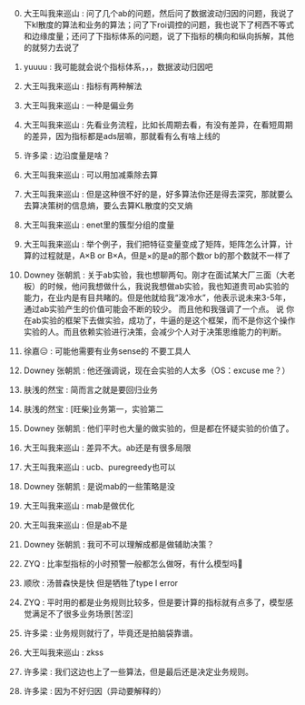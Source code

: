 0. 大王叫我来巡山 : 问了几个ab的问题，然后问了数据波动归因的问题，我说了下kl散度的算法和业务的算法；问了下roi调控的问题，我也说下了柯西不等式和边缘度量；还问了下指标体系的问题，说了下指标的横向和纵向拆解，其他的就努力去说了

1. yuuuu : 我可能就会说个指标体系，，，数据波动归因吧

2. 大王叫我来巡山 : 指标有两种解法

3. 大王叫我来巡山 : 一种是偏业务

4. 大王叫我来巡山 : 先看业务流程，比如长周期去看，有没有差异，在看短周期的差异，因为指标都是ads层嘛，那就看有么有啥上线的

5. 许多梁 : 边沿度量是啥？

6. 大王叫我来巡山 : 可以用加减乘除去算

7. 大王叫我来巡山 : 但是这种很不好的是，好多算法你还是得去深究，那就要么去算决策树的信息熵，要么去算KL散度的交叉熵

8. 大王叫我来巡山 : enet里的簇型分组的度量

9. 大王叫我来巡山 : 举个例子，我们把特征变量变成了矩阵，矩阵怎么计算，计算的过程就是，A×B or B×A，但是×的是a的那个数or b的那个数就不一样了

10. Downey 张朝凯 : 关于ab实验，我也想聊两句。刚才在面试某大厂三面（大老板）的时候，他问我想做什么，我说我想做ab实验，我也知道贵司ab实验的能力，在业内是有目共睹的。但是他就给我“泼冷水”，他表示说未来3-5年，通过ab实验产生的价值可能会不断的较少。 而且他和我强调了一个点。 说 你在ab实验的框架下去做实验，成功了，牛逼的是这个框架，而不是你这个操作实验的人。而且依赖实验进行决策，会减少个人对于决策思维能力的判断。

11. 徐嘉😑 : 可能他需要有业务sense的 不要工具人 

12. Downey 张朝凯 : 他还强调说，现在会实验的人太多（OS：excuse me？）

13. 肤浅的然宝 : 简而言之就是要回归业务

14. 肤浅的然宝 : [旺柴]业务第一，实验第二

15. Downey 张朝凯 : 他们平时也大量的做实验的，但是都在怀疑实验的价值了。

16. 大王叫我来巡山 : 差异不大。ab还是有很多局限

17. 大王叫我来巡山 : ucb、puregreedy也可以

18. Downey 张朝凯 : 是说mab的一些策略是没

19. 大王叫我来巡山 : mab是做优化

20. 大王叫我来巡山 : 但是ab不是

21. Downey 张朝凯 : 我可不可以理解成都是做辅助决策？

22. ZYQ : 比率型指标的小时预警一般都怎么做呀，有什么模型吗🤔

23. 顺欣 : 汤普森快是快 但是牺牲了type I error

24. ZYQ : 平时用的都是业务规则比较多，但是要计算的指标就有点多了，模型感觉满足不了很多业务场景[苦涩]

25. 许多梁 : 业务规则就行了，毕竟还是拍脑袋靠谱。

26. 大王叫我来巡山 : zkss

27. 许多梁 : 我们这边也上了一些算法，但是最后还是决定业务规则。

28. 许多梁 : 因为不好归因（异动要解释的）

